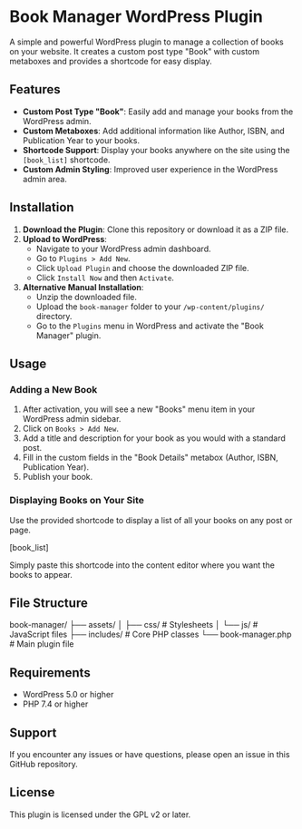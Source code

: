 # Book Manager WordPress Plugin

A simple and powerful WordPress plugin to manage a collection of books on your website. It creates a custom post type "Book" with custom metaboxes and provides a shortcode for easy display.

## Features

- **Custom Post Type "Book"**: Easily add and manage your books from the WordPress admin.
- **Custom Metaboxes**: Add additional information like Author, ISBN, and Publication Year to your books.
- **Shortcode Support**: Display your books anywhere on the site using the `[book_list]` shortcode.
- **Custom Admin Styling**: Improved user experience in the WordPress admin area.

## Installation

1. **Download the Plugin**: Clone this repository or download it as a ZIP file.
2. **Upload to WordPress**:
   - Navigate to your WordPress admin dashboard.
   - Go to `Plugins > Add New`.
   - Click `Upload Plugin` and choose the downloaded ZIP file.
   - Click `Install Now` and then `Activate`.
3. **Alternative Manual Installation**:
   - Unzip the downloaded file.
   - Upload the `book-manager` folder to your `/wp-content/plugins/` directory.
   - Go to the `Plugins` menu in WordPress and activate the "Book Manager" plugin.

## Usage

### Adding a New Book

1. After activation, you will see a new "Books" menu item in your WordPress admin sidebar.
2. Click on `Books > Add New`.
3. Add a title and description for your book as you would with a standard post.
4. Fill in the custom fields in the "Book Details" metabox (Author, ISBN, Publication Year).
5. Publish your book.

### Displaying Books on Your Site

Use the provided shortcode to display a list of all your books on any post or page.

[book_list]

Simply paste this shortcode into the content editor where you want the books to appear.

## File Structure
book-manager/
├── assets/
│ ├── css/ # Stylesheets
│ └── js/ # JavaScript files
├── includes/ # Core PHP classes
└── book-manager.php # Main plugin file

## Requirements

- WordPress 5.0 or higher
- PHP 7.4 or higher

## Support

If you encounter any issues or have questions, please open an issue in this GitHub repository.

## License

This plugin is licensed under the GPL v2 or later.
